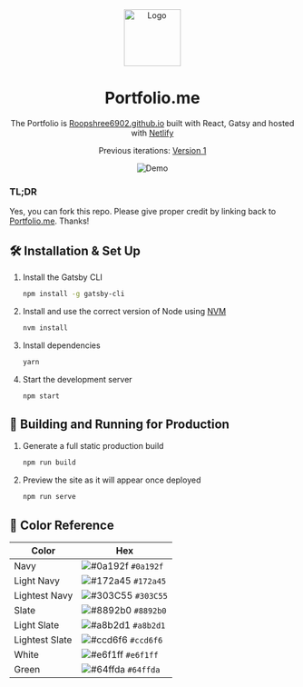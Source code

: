 <div align="center">
  <img alt="Logo" src="https://github.com/Roopshree6902/Portfolio.me/src/images/logo.png" width="100" />
</div>
<h1 align="center">
  Portfolio.me
</h1>
<p align="center">
  The Portfolio is <a href="" target="_blank">Roopshree6902.github.io</a> built with React, Gatsy and hosted with <a href="https://pages.github.com/" target="_blank">Netlify</a>
</p>
<p align="center">
  Previous iterations:
  <a href="https://github.com/Roopshree6902/Personal-Portfolio" target="_blank">Version 1</a>
</p>

<div align="center">
  <img alt="Demo" src="https://github.com/Roopshree6902/Portfolio.me/src/images/demo.png" />
</div>

### TL;DR

Yes, you can fork this repo. Please give proper credit by linking back to [Portfolio.me](https://Roopshree6902.github.io/Portfolio.me). Thanks!

## 🛠 Installation & Set Up

1. Install the Gatsby CLI

   ```sh
   npm install -g gatsby-cli
   ```

2. Install and use the correct version of Node using [NVM](https://github.com/nvm-sh/nvm)

   ```sh
   nvm install
   ```

3. Install dependencies

   ```sh
   yarn
   ```

4. Start the development server

   ```sh
   npm start
   ```

## 🚀 Building and Running for Production

1. Generate a full static production build

   ```sh
   npm run build
   ```

1. Preview the site as it will appear once deployed

   ```sh
   npm run serve
   ```

## 🎨 Color Reference

| Color          | Hex                                                                |
| -------------- | ------------------------------------------------------------------ |
| Navy           | ![#0a192f](https://via.placeholder.com/10/0a192f?text=+) `#0a192f` |
| Light Navy     | ![#172a45](https://via.placeholder.com/10/0a192f?text=+) `#172a45` |
| Lightest Navy  | ![#303C55](https://via.placeholder.com/10/303C55?text=+) `#303C55` |
| Slate          | ![#8892b0](https://via.placeholder.com/10/8892b0?text=+) `#8892b0` |
| Light Slate    | ![#a8b2d1](https://via.placeholder.com/10/a8b2d1?text=+) `#a8b2d1` |
| Lightest Slate | ![#ccd6f6](https://via.placeholder.com/10/ccd6f6?text=+) `#ccd6f6` |
| White          | ![#e6f1ff](https://via.placeholder.com/10/e6f1ff?text=+) `#e6f1ff` |
| Green          | ![#64ffda](https://via.placeholder.com/10/64ffda?text=+) `#64ffda` |
#